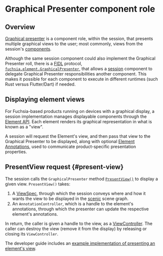# Graphical Presenter component role

## Overview

[Graphical presenter][glossary.GraphicalPresenter] is a component role, within
the session, that presents multiple graphical views to the user; most commonly,
views from the session's [components][glossary.component].

Although the same session component could also implement the Graphical Presenter
roll, there is a [FIDL][glossary.FIDL] protocol,
[`fuchsia.element.GraphicalPresenter`],
that allows a [session][glossary.session]
component to delegate Graphical Presenter responsibilities another component. This makes it possible
for each component to execute in different runtimes
 (such Rust versus Flutter/Dart) if needed.

## Displaying element views

For Fuchsia-based products running on devices with a graphical display, a
session implementation manages displayable components through the [Element API].
Each element renders its graphical representation in what is known as a "view".

A session will request the Element's view, and then pass that view to the
Graphical Presenter to be displayed, along with optional [Element
Annotations], used to communicate product-specific
presentation properties.

## PresentView request {#present-view}

The session calls the `GraphicalPresenter` method [`PresentView()`] to display a
given view. `PresentView()` takes:
1. A [ViewSpec][glossary.ViewSpec], through which the session conveys where and how it wants the
view to be displayed in the [scenic][glossary.scenic] scene
graph.
2. An `AnnotationController`, which is a handle to the element's annotations, through
which the presenter can update the respective element's annotations.

In return, the caller is given a handle to
the view, as a [ViewController][glossary.ViewController]. The caller can destroy
the view (remove it from the display) by releasing or closing its `ViewController`.

The developer guide includes an [example implementation of presenting an
element's view][example-present-view].

[glossary.GraphicalPresenter]: /docs/glossary/README.md#GraphicalPresenter
[glossary.component]: /docs/glossary/README.md#component
[glossary.FIDL]: /docs/glossary/README.md#FIDL
[glossary.session]: /docs/glossary/README.md#session
[glossary.ViewSpec]: /docs/glossary/README.md#ViewSpec
[glossary.scenic]: /docs/glossary/README.md#scenic
[glossary.ViewController]: /docs/glossary/README.md#ViewController
[Element API]: /docs/concepts/session/element.md
[Element Annotations]: /docs/concepts/session/element.md#element-annotations
[example-present-view]: /docs/development/sessions/roles-and-responsibilities.md#presenting-an-elements-view
[`PresentView()`]: https://fuchsia.dev/reference/fidl/fuchsia.element#fuchsia.element/GraphicalPresenter.PresentView
[`fuchsia.element.GraphicalPresenter`]: https://fuchsia.dev/reference/fidl/fuchsia.element#GraphicalPresenter
